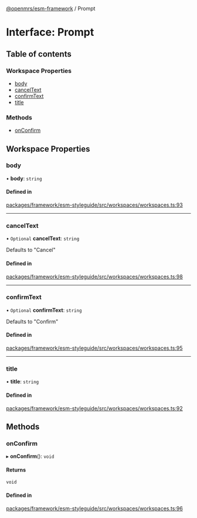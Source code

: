 [@openmrs/esm-framework](../API.md) / Prompt

# Interface: Prompt

## Table of contents

### Workspace Properties

- [body](Prompt.md#body)
- [cancelText](Prompt.md#canceltext)
- [confirmText](Prompt.md#confirmtext)
- [title](Prompt.md#title)

### Methods

- [onConfirm](Prompt.md#onconfirm)

## Workspace Properties

### body

• **body**: `string`

#### Defined in

[packages/framework/esm-styleguide/src/workspaces/workspaces.ts:93](https://github.com/openmrs/openmrs-esm-core/blob/main/packages/framework/esm-styleguide/src/workspaces/workspaces.ts#L93)

___

### cancelText

• `Optional` **cancelText**: `string`

Defaults to "Cancel"

#### Defined in

[packages/framework/esm-styleguide/src/workspaces/workspaces.ts:98](https://github.com/openmrs/openmrs-esm-core/blob/main/packages/framework/esm-styleguide/src/workspaces/workspaces.ts#L98)

___

### confirmText

• `Optional` **confirmText**: `string`

Defaults to "Confirm"

#### Defined in

[packages/framework/esm-styleguide/src/workspaces/workspaces.ts:95](https://github.com/openmrs/openmrs-esm-core/blob/main/packages/framework/esm-styleguide/src/workspaces/workspaces.ts#L95)

___

### title

• **title**: `string`

#### Defined in

[packages/framework/esm-styleguide/src/workspaces/workspaces.ts:92](https://github.com/openmrs/openmrs-esm-core/blob/main/packages/framework/esm-styleguide/src/workspaces/workspaces.ts#L92)

## Methods

### onConfirm

▸ **onConfirm**(): `void`

#### Returns

`void`

#### Defined in

[packages/framework/esm-styleguide/src/workspaces/workspaces.ts:96](https://github.com/openmrs/openmrs-esm-core/blob/main/packages/framework/esm-styleguide/src/workspaces/workspaces.ts#L96)
